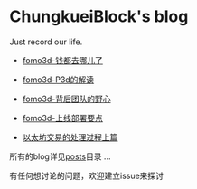 # ChungkueiBlock's blog

 Just record our life.

* [fomo3d-钱都去哪儿了](/posts/fomo3d合约解读-钱都去哪儿了.md)
* [fomo3d-P3d的解读](/posts/fomo3d-p3d的解读.md)
* [fomo3d-背后团队的野心](/posts/fomo3d-TeamJust的野心.md)
* [fomo3d-上线部署要点](/posts/fomo3d-上线部署要点.md)

* [以太坊交易的处理过程上篇](/posts/ethereum_handle_tx_1.md)

所有的blog详见[posts](/posts)目录 ...

有任何想讨论的问题，欢迎建立issue来探讨
